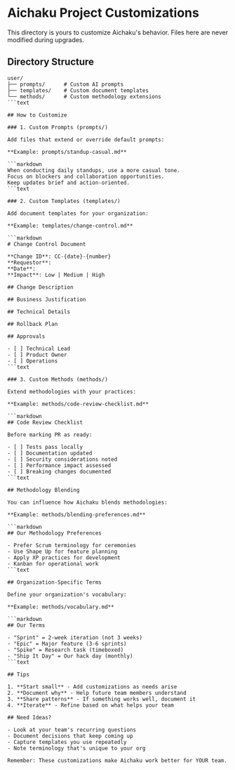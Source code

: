 # Aichaku Project Customizations

This directory is yours to customize Aichaku's behavior. Files here are never modified during upgrades.

## Directory Structure

```text
user/
├── prompts/      # Custom AI prompts
├── templates/    # Custom document templates
└── methods/      # Custom methodology extensions
```text

## How to Customize

### 1. Custom Prompts (prompts/)

Add files that extend or override default prompts:

**Example: prompts/standup-casual.md**

```markdown
When conducting daily standups, use a more casual tone.
Focus on blockers and collaboration opportunities.
Keep updates brief and action-oriented.
```text

### 2. Custom Templates (templates/)

Add document templates for your organization:

**Example: templates/change-control.md**

```markdown
# Change Control Document

**Change ID**: CC-{date}-{number}
**Requestor**:
**Date**:
**Impact**: Low | Medium | High

## Change Description

## Business Justification

## Technical Details

## Rollback Plan

## Approvals

- [ ] Technical Lead
- [ ] Product Owner
- [ ] Operations
```text

### 3. Custom Methods (methods/)

Extend methodologies with your practices:

**Example: methods/code-review-checklist.md**

```markdown
## Code Review Checklist

Before marking PR as ready:

- [ ] Tests pass locally
- [ ] Documentation updated
- [ ] Security considerations noted
- [ ] Performance impact assessed
- [ ] Breaking changes documented
```text

## Methodology Blending

You can influence how Aichaku blends methodologies:

**Example: methods/blending-preferences.md**

```markdown
## Our Methodology Preferences

- Prefer Scrum terminology for ceremonies
- Use Shape Up for feature planning
- Apply XP practices for development
- Kanban for operational work
```text

## Organization-Specific Terms

Define your organization's vocabulary:

**Example: methods/vocabulary.md**

```markdown
## Our Terms

- "Sprint" = 2-week iteration (not 3 weeks)
- "Epic" = Major feature (3-6 sprints)
- "Spike" = Research task (timeboxed)
- "Ship It Day" = Our hack day (monthly)
```text

## Tips

1. **Start small** - Add customizations as needs arise
2. **Document why** - Help future team members understand
3. **Share patterns** - If something works well, document it
4. **Iterate** - Refine based on what helps your team

## Need Ideas?

- Look at your team's recurring questions
- Document decisions that keep coming up
- Capture templates you use repeatedly
- Note terminology that's unique to your org

Remember: These customizations make Aichaku work better for YOUR team.
